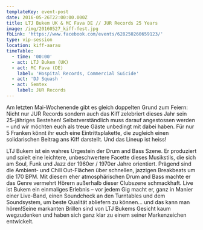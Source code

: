 ```yaml
---
templateKey: event-post
date: 2016-05-26T22:00:00.000Z
title: LTJ Bukem UK & MC Fava DE // JUR Records 25 Years
image: /img/20160527_kiff-fest.jpg
fbLink: 'https://www.facebook.com/events/628250260659123/'
type: vip-session
location: kiff-aarau
timeTable:
  - time: '00:00'
  - act: LTJ Bukem (UK)
  - act: MC Fava (DE)
    label: 'Hospital Records, Commercial Suicide'
  - act: 'DJ Squash '
  - act: Semtex
    label: JUR Records
---
```

Am letzten Mai-Wochenende gibt es gleich doppelten Grund zum Feiern: Nicht nur JUR Records sondern auch das Kiff zelebriert dieses Jahr sein 25-jähriges Bestehen! Selbstverständlich muss darauf angestossen werden – und wir möchten euch als treue Gäste unbedingt mit dabei haben. Für nur 5 Franken könnt ihr euch eine Eintrittsplakette, die zugleich einen solidarischen Beitrag ans Kiff darstellt. Und das Lineup ist heiss!

LTJ Bukem ist ein wahres Urgestein der Drum and Bass Szene. Er produziert und spielt eine leichtere, unbeschwertere Facette dieses Musikstils, die sich am Soul, Funk und Jazz der 1960er / 1970er Jahre orientiert. Prägend sind die Ambient- und Chill Out-Flächen über schnellen, jazzigen Breakbeats um die 170 BPM. Mit diesem eher atmosphärischen Drum and Bass machte er das Genre vermehrt Hörern außerhalb dieser Clubszene schmackhaft. Live ist Bukem ein einmaliges Erlebnis – vor jedem Gig macht er, ganz in Manier einer Live-Band, einen Soundcheck an den Turntables und dem Soundsystem, um beste Qualität abliefern zu können... und das kann man hören!Seine markanten Brillen sind von LTJ Bukems Gesicht kaum wegzudenken und haben sich ganz klar zu einem seiner Markenzeichen entwickelt.
